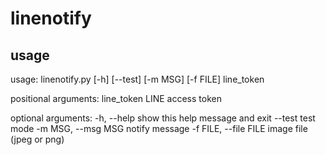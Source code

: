 # linenotify

## usage
usage: linenotify.py [-h] [--test] [-m MSG] [-f FILE] line_token

positional arguments:
  line_token            LINE access token

optional arguments:
  -h, --help            show this help message and exit
  --test                test mode
  -m MSG, --msg MSG     notify message
  -f FILE, --file FILE  image file (jpeg or png)

